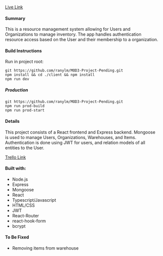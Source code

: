 [Live Link](https://mod3-warehouses.onrender.com/)

#### Summary

This is a resource management system allowing for Users and Organizations to manage inventory.
The app handles authentication resource access based on the User and their membership to a organization.

#### Build Instructions

Run in project root:

```
git https://github.com/ranylm/MOD3-Project-Pending.git
npm install && cd ./client && npm install
npm run dev
```
##### Production
```
git https://github.com/ranylm/MOD3-Project-Pending.git
npm run prod-build
npm run prod-start
```

#### Details

This project consists of a React frontend and Express backend.
Mongoose is used to manage Users, Organizations, Warehouses, and Items.
Authentication is done using JWT for users, and relation models of all entities to the User.

[Trello Link](https://trello.com/b/HD5XbLZg/ps-mod3)

#### Built with:

- Node.js
- Express
- Mongoose
- React
- Typescript/Javascript
- HTML/CSS
- JWT
- React-Router
- react-hook-form
- bcrypt

#### To Be Fixed

- Removing items from warehouse
